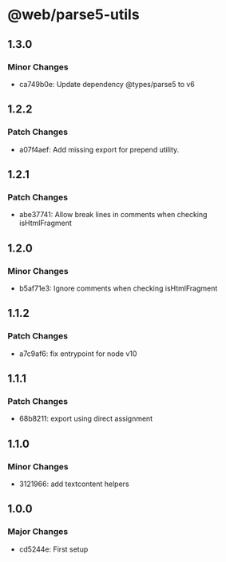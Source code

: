 # @web/parse5-utils

## 1.3.0

### Minor Changes

- ca749b0e: Update dependency @types/parse5 to v6

## 1.2.2

### Patch Changes

- a07f4aef: Add missing export for prepend utility.

## 1.2.1

### Patch Changes

- abe37741: Allow break lines in comments when checking isHtmlFragment

## 1.2.0

### Minor Changes

- b5af71e3: Ignore comments when checking isHtmlFragment

## 1.1.2

### Patch Changes

- a7c9af6: fix entrypoint for node v10

## 1.1.1

### Patch Changes

- 68b8211: export using direct assignment

## 1.1.0

### Minor Changes

- 3121966: add textcontent helpers

## 1.0.0

### Major Changes

- cd5244e: First setup
